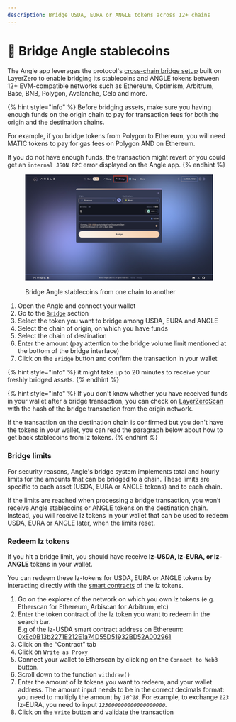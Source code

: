 ```yaml
---
description: Bridge USDA, EURA or ANGLE tokens across 12+ chains
---
```


# 🌉 Bridge Angle stablecoins

The Angle app leverages the protocol's [cross-chain bridge setup](https://docs.angle.money/side-modules/cross-chain) built on LayerZero to enable bridging its stablecoins and ANGLE tokens between 12+ EVM-compatible networks such as Ethereum, Optimism, Arbitrum, Base, BNB, Polygon, Avalanche, Celo and more.

{% hint style="info" %}
Before bridging assets, make sure you having enough funds on the origin chain to pay for transaction fees for both the origin and the destination chains.

For example, if you bridge tokens from Polygon to Ethereum, you will need MATIC tokens to pay for gas fees on Polygon AND on Ethereum.

If you do not have enough funds, the transaction might revert or you could get an `internal JSON RPC` error displayed on the Angle app.
{% endhint %}

<figure><img src="../.gitbook/assets/‎bridge user guide.‎001.jpeg" alt=""><figcaption><p>Bridge Angle stablecoins from one chain to another</p></figcaption></figure>

1. Open the Angle and connect your wallet
2. Go to the [`Bridge`](https://app.angle.money/bridge/) section
3. Select the token you want to bridge among USDA, EURA and ANGLE
4. Select the chain of origin, on which you have funds
5. Select the chain of destination
6. Enter the amount (pay attention to the bridge volume limit mentioned at the bottom of the bridge interface)
7. Click on the `Bridge` button and confirm the transaction in your wallet

{% hint style="info" %}
it might take up to 20 minutes to receive your freshly bridged assets.
{% endhint %}

{% hint style="info" %}
If you don't know whether you have received funds in your wallet after a bridge transaction, you can check on [LayerZeroScan](https://layerzeroscan.com/) with the hash of the bridge transaction from the origin network.

If the transaction on the destination chain is confirmed but you don't have the tokens in your wallet, you can read the paragraph below about how to get back stablecoins from lz tokens.
{% endhint %}

### Bridge limits

For security reasons, Angle's bridge system implements total and hourly limits for the amounts that can be bridged to a chain. These limits are specific to each asset (USDA, EURA or ANGLE tokens) and to each chain.

If the limits are reached when processing a bridge transaction, you won’t receive Angle stablecoins or ANGLE tokens on the destination chain. Instead, you will receive lz tokens in your wallet that can be used to redeem USDA, EURA or ANGLE later, when the limits reset.

### R**edeem lz tokens**

If you hit a bridge limit, you should have receive **lz-USDA, lz-EURA, or lz-ANGLE** tokens in your wallet.

You can redeem these lz-tokens for USDA, EURA or ANGLE tokens by interacting directly with the [smart contracts](https://developers.angle.money/overview/smart-contracts) of the lz tokens.

1. Go on the explorer of the network on which you own lz tokens (e.g. Etherscan for Ethereum, Arbiscan for Arbitrum, etc)
2. Enter the token contract of the lz token you want to redeem in the search bar.\
   E.g of the lz-USDA smart contract address on Ethereum: [0xEc0B13b2271E212E1a74D55D51932BD52A002961](https://etherscan.io/address/0xEc0B13b2271E212E1a74D55D51932BD52A002961)
3. Click on the “Contract” tab
4. Click on `Write as Proxy`
5. Connect your wallet to Etherscan by clicking on the `Connect to Web3` button.&#x20;
6. Scroll down to the function `withdraw()`
7. Enter the amount of lz tokens you want to redeem, and your wallet address. The amount input needs to be in the correct decimals format: you need to multiply the amount by _`10^18`_. For example, to exchange _`123`_ lz-EURA, you need to input _`123000000000000000000`._
8. Click on the `Write` button and validate the transaction
